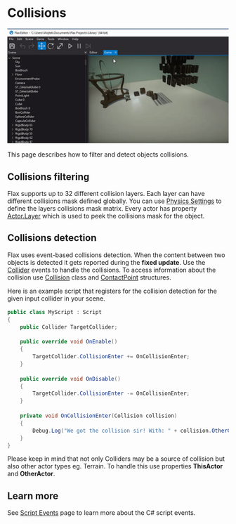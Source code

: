 # Collisions

![Collisions](media/physics3.gif)

This page describes how to filter and detect objects collisions.

## Collisions filtering

Flax supports up to 32 different collision layers. Each layer can have different collisions mask defined globally.
You can use [Physics Settings](physics-settings.md) to define the layers collisions mask matrix.
Every actor has property [Actor.Layer](https://docs.flaxengine.com/api/FlaxEngine.Actor.html#FlaxEngine_Actor_Layer) which is used to peek the collisions mask for the object.

## Collisions detection

Flax uses event-based collisions detection. When the content between two objects is detected it gets reported during the **fixed update**. Use the [Collider](https://docs.flaxengine.com/api/FlaxEngine.Collider.html) events to handle the collisions.
To access information about the collision use [Collision](https://docs.flaxengine.com/api/FlaxEngine.Collision.html) class and [ContactPoint](https://docs.flaxengine.com/api/FlaxEngine.ContactPoint.html) structures.

Here is an example script that registers for the collision detection for the given input collider in your scene.

```cs
public class MyScript : Script
{
	public Collider TargetCollider;

	public override void OnEnable()
	{
		TargetCollider.CollisionEnter += OnCollisionEnter;
	}

	public override void OnDisable()
	{
		TargetCollider.CollisionEnter -= OnCollisionEnter;
	}

	private void OnCollisionEnter(Collision collision)
	{
		Debug.Log("We got the collision sir! With: " + collision.OtherCollider);
	}
}
```

Please keep in mind that not only Colliders may be a source of collision but also other actor types eg. Terrain. To handle this use properties **ThisActor** and **OtherActor**.

## Learn more

See [Script Events](../scripting/events.md) page to learn more about the C# script events.


